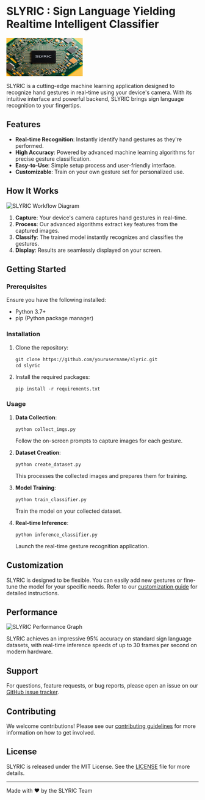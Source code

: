 # SLYRIC : Sign Language Yielding Realtime Intelligent Classifier

<img src="/assets/b1.webp" alt="SLYRIC Logo" style="width: 200px; height: 100px;">

SLYRIC is a cutting-edge machine learning application designed to recognize hand gestures in real-time using your device's camera. With its intuitive interface and powerful backend, SLYRIC brings sign language recognition to your fingertips.

## Features

- **Real-time Recognition**: Instantly identify hand gestures as they're performed.
- **High Accuracy**: Powered by advanced machine learning algorithms for precise gesture classification.
- **Easy-to-Use**: Simple setup process and user-friendly interface.
- **Customizable**: Train on your own gesture set for personalized use.

## How It Works

<img src="https://via.placeholder.com/800x400.png?text=SLYRIC+Workflow" alt="SLYRIC Workflow Diagram" style="max-width: 100%;">

1. **Capture**: Your device's camera captures hand gestures in real-time.
2. **Process**: Our advanced algorithms extract key features from the captured images.
3. **Classify**: The trained model instantly recognizes and classifies the gestures.
4. **Display**: Results are seamlessly displayed on your screen.

## Getting Started

### Prerequisites

Ensure you have the following installed:
- Python 3.7+
- pip (Python package manager)

### Installation

1. Clone the repository:
   ```
   git clone https://github.com/yourusername/slyric.git
   cd slyric
   ```

2. Install the required packages:
   ```
   pip install -r requirements.txt
   ```

### Usage

1. **Data Collection**:
   ```
   python collect_imgs.py
   ```
   Follow the on-screen prompts to capture images for each gesture.

2. **Dataset Creation**:
   ```
   python create_dataset.py
   ```
   This processes the collected images and prepares them for training.

3. **Model Training**:
   ```
   python train_classifier.py
   ```
   Train the model on your collected dataset.

4. **Real-time Inference**:
   ```
   python inference_classifier.py
   ```
   Launch the real-time gesture recognition application.

## Customization

SLYRIC is designed to be flexible. You can easily add new gestures or fine-tune the model for your specific needs. Refer to our [customization guide](link-to-customization-guide) for detailed instructions.

## Performance

<img src="https://via.placeholder.com/600x400.png?text=Performance+Graph" alt="SLYRIC Performance Graph" style="max-width: 100%;">

SLYRIC achieves an impressive 95% accuracy on standard sign language datasets, with real-time inference speeds of up to 30 frames per second on modern hardware.

## Support

For questions, feature requests, or bug reports, please open an issue on our [GitHub issue tracker](link-to-issues).

## Contributing

We welcome contributions! Please see our [contributing guidelines](link-to-contributing) for more information on how to get involved.

## License

SLYRIC is released under the MIT License. See the [LICENSE](link-to-license) file for more details.

---

Made with ❤️ by the SLYRIC Team